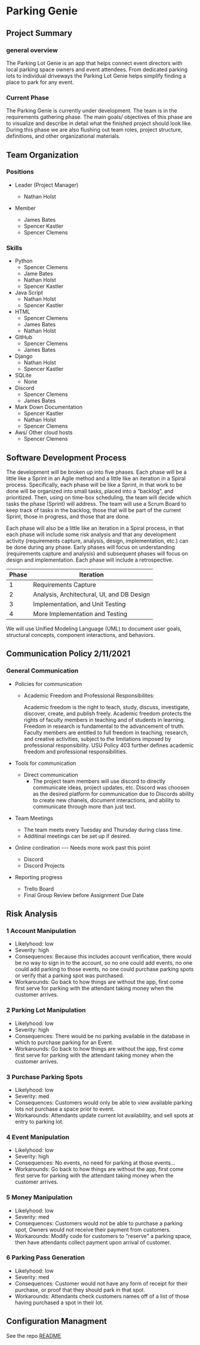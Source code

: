 # Parking Genie
## Project Summary
### general overview
The Parking Lot Genie is an app that helps connect event directors with local parking space owners and event attendees. From dedicated parking lots to individual driveways the Parking Lot Genie helps simplify finding a place to park for any event.
### Current Phase
The Parking Genie is currently under development. The team is in the requirements gathering phase. The main goals/ objectives of this phase are to visualize and describe in detail what the finished project should look like. During this phase we are also flushing out team roles, project structure, definitions, and other organizational materials. 

## Team Organization

### Positions 

* Leader (Project Manager)
  * Nathan Holst
 
* Member
  * James Bates
  * Spencer Kastler
  * Spencer Clemens
 
### Skills

* Python
  * Spencer Clemens
  * Jame Bates
  * Nathan Holst
  * Spencer Kastler
* Java Script
  * Nathan Holst
  * Spencer Kastler
* HTML
  * Spencer Clemens
  * James Bates
  * Nathan Holst
* GitHub
  * Spencer Clemens
  * James Bates
* Django
  * Nathan Holst
  * Spencer Kastler
* SQLite
  * None
* Discord
  * Spencer Clemens
  * James Bates
* Mark Down Documentation
  * Spencer Kastler
  * Nathan Holst
  * Spencer Clemens
* Aws/ Other cloud hosts
  * Spencer Clemens

## Software Development Process
The development will be broken up into five phases.  Each phase will be a little like a Sprint in an Agile method and a little like an iteration in a Spiral process.  Specifically, each phase will be like a Sprint, in that work to be done will be organized into small tasks, placed into a “backlog”, and prioritized.   Then, using on time-box scheduling, the team will decide which tasks the phase (Sprint) will address.  The team will use a Scrum Board to keep track of tasks in the backlog, those that will be part of the current Sprint, those in progress, and those that are done.

Each phase will also be a little like an iteration in a Spiral process, in that each phase will include some risk analysis and that any development activity (requirements capture, analysis, design, implementation, etc.) can be done during any phase.  Early phases will focus on understanding (requirements capture and analysis) and subsequent phases will focus on design and implementation.  Each phase will include a retrospective.

| Phase | Iteration |
|-------|-----------|
|   1   | Requirements Capture |
|   2   | Analysis, Architectural, UI, and DB Design |
|   3   |  Implementation, and Unit Testing |
|   4   |  More Implementation and Testing  |

We will use Unified Modeling Language (UML) to document user goals, structural concepts, component interactions, and behaviors.

## Communication Policy 2/11/2021

### General Communication
* Policies for communication
  * Academic Freedom and Professional Responsibilites:

    Academic freedom is the right to teach, study, discuss, investigate, discover, create, and publish freely. Academic freedom protects the rights of faculty members in teaching and of students in learning. Freedom in research is fundamental to the advancement of truth. Faculty members are entitled to full freedom in teaching, research, and creative activities, subject to the limitations imposed by professional responsibility. USU Policy 403 further defines academic freedom and professional responsibilities.

* Tools for communication
  * Direct communication
    * The project team members will use discord to directly communicate ideas, project updates, etc. Discord was choosen as the desired platform for communication due to Discords ability to create new chanels, document interactions, and ability to communicate through more than just text. 

* Team Meetings
  * The team meets every Tuesday and Thursday during class time.
  * Additinal meetings can be set up if desired.

* Online cordination --- Needs more work past this point
  * Discord
  * Discord Projects
* Reporting progress
  * Trello Board
  * Final Group Review before Assignment Due Date

## Risk Analysis
### 1 Account Manipulation
* Likelyhood: low
* Severity: high
* Consequences: Because this includes account verification, there would be no way to sign in to the account, so no one could add events, no one could add parking to those events, no one could purchase parking spots or verify that a parking spot was purchased.
* Workarounds: Go back to how things are without the app, first come first serve for parking with the attendant taking money when the customer arrives.

### 2 Parking Lot Manipulation
* Likelyhood: low
* Severity: high
* Consequences: There would be no parking available in the database in which to purchase parking for an Event.
* Workarounds: Go back to how things are without the app, first come first serve for parking with the attendant taking money when the customer arrives.

### 3 Purchase Parking Spots
* Likelyhood: low
* Severity: med
* Consequences: Customers would only be able to view available parking lots not purchase a space prior to event.
* Workarounds: Attendants update current lot availability, and sell spots at entry to parking lot.

### 4 Event Manipulation
* Likelyhood: low
* Severity: high
* Consequences: No events, no need for parking at those events...
* Workarounds: Go back to how things are without the app, first come first serve for parking with the attendant taking money when the customer arrives.

### 5 Money Manipulation
* Likelyhood: low
* Severity: med
* Consequences:  Customers would not be able to purchase a parking spot, Owners would not receive their payment from customers.
* Workarounds: Modify code for customers to "reserve" a parking space, then have attendants collect payment upon arrival of customer.

### 6 Parking Pass Generation
* Likelyhood: low
* Severity: med
* Consequences: Customer would not have any form of receipt for their purchase, or proof that they should park in that spot.
* Workarounds: Attendants check customers names off of a list of those having purchased a spot in their lot.


## Configuration Managment
See the repo [README](../README.md)
